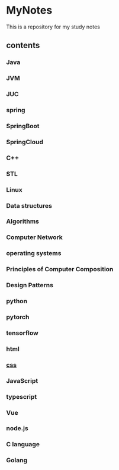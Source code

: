 # MyNotes
This is a repository for my study notes
## contents
### Java
### JVM
### JUC
### spring
### SpringBoot
### SpringCloud
### C++
### STL
### Linux
### Data structures
### Algorithms
### Computer Network
### operating systems
### Principles of Computer Composition
### Design Patterns
### python
### pytorch
### tensorflow
### html
### [css](https://github.com/KevinAndrewl/MyNotes/blob/master/CSS.md)
### JavaScript
### typescript
### Vue
### node.js
### C language
### Golang
